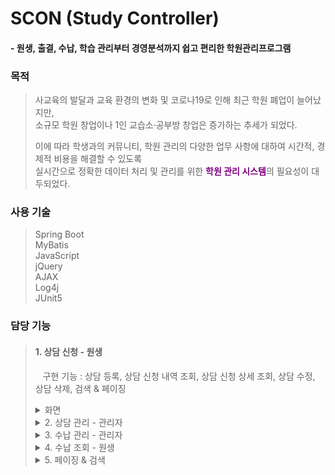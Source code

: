 # SCON (Study Controller)
#### - 원생, 출결, 수납, 학습 관리부터 경영분석까지 쉽고 편리한 학원관리프로그램
### 목적
> 사교육의 발달과 교육 환경의 변화 및 코로나19로 인해 최근 학원 폐업이 늘어났지만,  
> 소규모 학원 창업이나 1인 교습소·공부방 창업은 증가하는 추세가 되었다.  
> 
> 이에 따라 학생과의 커뮤니티, 학원 관리의 다양한 업무 사항에 대하여 시간적, 경제적 비용을 해결할 수 있도록  
> 실시간으로 정확한 데이터 처리 및 관리를 위한 <span style="color:purple">**학원 관리 시스템**</span>의 필요성이 대두되었다.
### 사용 기술
> Spring Boot  
> MyBatis  
> JavaScript  
> jQuery  
> AJAX  
> Log4j  
> JUnit5
### 담당 기능
> #### 1. 상담 신청 - 원생
> &nbsp;&nbsp;&nbsp;구현 기능 : 상담 등록, 상담 신청 내역 조회, 상담 신청 상세 조회, 상담 수정, 상담 삭제, 검색 & 페이징
> &nbsp;&nbsp;<details>
> <summary>화면</summary>
> ![ezgif com-gif-maker](https://user-images.githubusercontent.com/93244406/172286278-b908e247-f164-4576-8e04-f4af4eb91af4.gif)
> </details>
> <details>
> <summary>2. 상담 관리 - 관리자</summary>
> 
> </details>
> <details>
> <summary>3. 수납 관리 - 관리자</summary>
> 
> </details>
> <details>
> <summary>4. 수납 조회 - 원생</summary>
> 
> </details>
> <details>
> <summary>5. 페이징 & 검색</summary>
> 
> </details>
